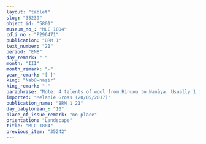 ```yaml
---
layout: "tablet"
slug: "35239"
object_id: "5801"
museum_no_: "MLC 1804"
cdli_no_: "P296471"
publication: "BRM 1"
text_number: "21"
period: "ENB"
day_remark: "-"
month: "III"
month_remark: "-"
year_remark: "[-]"
king: "Nabû-nāṣir"
king_remark: "-"
paraphrase: "Note: 4 talents of wool from Hinunu to Nanāya. Usually 1 mina wool can be acquired for 20 shekels of silver. Here, 3 minas of wool can be acquired with 1 shekel of silver.<br /> &nbsp;"
imported: "Melanie Gross (20/05/2017)"
publication_name: "BRM 1 21"
day_babylonian_: "10"
place_of_issue_remark: "no place"
orientation: "Landscape"
title: "MLC 1804"
previous_item: "35242"
---
```

